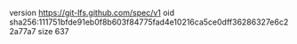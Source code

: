 version https://git-lfs.github.com/spec/v1
oid sha256:111751bfde91eb0f8b603f84775fad4e10216ca5ce0dff36286327e6c22a77a7
size 637
